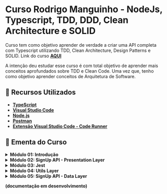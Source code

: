 # Curso Rodrigo Manguinho - NodeJs, Typescript, TDD, DDD, Clean Architecture e SOLID

Curso tem como objetivo aprender de verdade a criar uma API completa com Typescript utilizando TDD, Clean Architecture, Design Patterns e SOLID.
Link do curso **[AQUI](https://www.udemy.com/course/tdd-com-mango/)**

A intenção deu estudar esse curso é com total objetivo de aprender mais conceitos aprofundados sobre TDD e Clean Code. Uma vez que, tenho como objetivo aprender conceitos de Arquitetura de Software.

## 🚀 Recursos Utilizados

* **[TypeScript](https://www.typescriptlang.org/download)**
* **[Visual Studio Code](https://code.visualstudio.com/?WT.mc_id=javascript-14034-gllemos)**
* **[Node.js](https://nodejs.org/en/)**
* **[Postman](https://www.getpostman.com/)**
* **[Extensão Visual Studio Code - Code Runner](https://marketplace.visualstudio.com/items?itemName=formulahendry.code-runner&WT.mc_id=javascript-14034-gllemos)**

## 📕 Ementa do Curso

<details><summary><b>Módulo 01: Introdução</b></summary>

- [x] 01 - Código Fonte
- [x] 02 - Apresentação do Projeto
- [x] 03 - Configurando o Git
- [x] 04 - Configurando as dependências
- [x] 05 - Clean Architecture

</details>

<details><summary><b>Módulo 02: SignUp API - Presentation
Layer</b></summary>

- [x] 06 - Criando o SignUpController e validando
o request
- [x] 07 - Criando erros personalizados
- [x] 08 - Utilizando Mocks da maneira correta
- [x] 09 - Testando exceções e integrando com o EmailValidator
- [x] 10 - Integrando com o AddAccount Usecase

</details>

<details><summary><b>Módulo 03: Jest</b></summary>

- [] 11 - Configurando o Jest e criando scripts de testes

</details>

<details><summary><b>Módulo 04: Utils Layer</b></summary>

- [] 12 - Criando o EmailValidatorAdapter e mockando o validator

</details>

<details><summary><b>Módulo 05: SignUp API - Data Layer</b></summary>

- [] 13 - Criando o DbAddAccount e integrando com o Encrypter
- [] 14 - Integrando com AddAccountRepository

</details>

**(documentação em desenvolvimento)**


